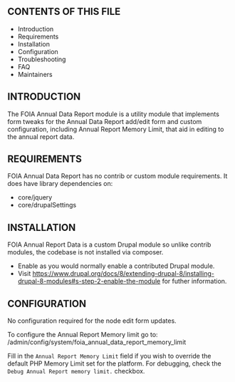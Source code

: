 CONTENTS OF THIS FILE
---------------------

 * Introduction
 * Requirements
 * Installation
 * Configuration
 * Troubleshooting
 * FAQ
 * Maintainers


INTRODUCTION
------------

The FOIA Annual Data Report module is a utility module that implements form 
tweaks for the Annual Data Report add/edit form and custom configuration, 
including Annual Report Memory Limit, that aid in editing to the annual report 
data.


REQUIREMENTS
------------

FOIA Annual Data Report has no contrib or custom module requirements.
It does have library dependencies on:
 * core/jquery
 * core/drupalSettings


INSTALLATION
------------

FOIA Annual Report Data is a custom Drupal module so unlike contrib modules, the codebase is not
installed via composer.

 * Enable as you would normally enable a contributed Drupal
module. 
 * Visit https://www.drupal.org/docs/8/extending-drupal-8/installing-drupal-8-modules#s-step-2-enable-the-module
for futher information.


CONFIGURATION
-------------

No configuration required for the node edit form updates.

To configure the Annual Report Memory limit go to:
/admin/config/system/foia_annual_data_report_memory_limit

Fill in the `Annual Report Memory Limit` field  if you wish to override the 
default PHP Memory Limit set for the platform. For debugging, check the 
`Debug Annual Report memory limit.` checkbox.
